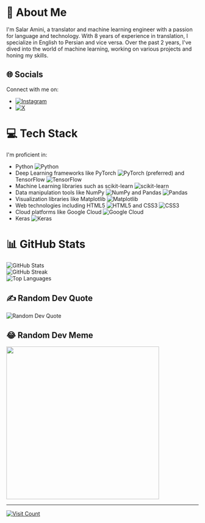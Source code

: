 # 💫 About Me
I'm Salar Amini, a translator and machine learning engineer with a passion for language and technology. With 8 years of experience in translation, I specialize in English to Persian and vice versa. Over the past 2 years, I've dived into the world of machine learning, working on various projects and honing my skills.

## 🌐 Socials
Connect with me on:
- [![Instagram](https://img.shields.io/badge/Instagram-%23E4405F.svg?logo=Instagram&logoColor=white)](https://instagram.com/saminit2) 
- [![X](https://img.shields.io/badge/X-black.svg?logo=X&logoColor=white)](https://x.com/saminittks) 

# 💻 Tech Stack
I'm proficient in:
- Python ![Python](https://img.shields.io/badge/python-3670A0?style=plastic&logo=python&logoColor=ffdd54)
- Deep Learning frameworks like PyTorch ![PyTorch](https://img.shields.io/badge/PyTorch-%23EE4C2C.svg?style=plastic&logo=PyTorch&logoColor=white) (preferred) and TensorFlow ![TensorFlow](https://img.shields.io/badge/TensorFlow-%23FF6F00.svg?style=plastic&logo=TensorFlow&logoColor=white)
- Machine Learning libraries such as scikit-learn ![scikit-learn](https://img.shields.io/badge/scikit--learn-%23F7931E.svg?style=plastic&logo=scikit-learn&logoColor=white)
- Data manipulation tools like NumPy ![NumPy](https://img.shields.io/badge/numpy-%23013243.svg?style=plastic&logo=numpy&logoColor=white) and Pandas ![Pandas](https://img.shields.io/badge/pandas-%23150458.svg?style=plastic&logo=pandas&logoColor=white)
- Visualization libraries like Matplotlib ![Matplotlib](https://img.shields.io/badge/Matplotlib-%23ffffff.svg?style=plastic&logo=Matplotlib&logoColor=black)
- Web technologies including HTML5 ![HTML5](https://img.shields.io/badge/html5-%23E34F26.svg?style=plastic&logo=html5&logoColor=white) and CSS3 ![CSS3](https://img.shields.io/badge/css3-%231572B6.svg?style=plastic&logo=css3&logoColor=white)
- Cloud platforms like Google Cloud ![Google Cloud](https://img.shields.io/badge/GoogleCloud-%234285F4.svg?style=plastic&logo=google-cloud&logoColor=white)
- Keras ![Keras](https://img.shields.io/badge/Keras-%23D00000.svg?style=plastic&logo=Keras&logoColor=white)

# 📊 GitHub Stats
![GitHub Stats](https://github-readme-stats.vercel.app/api?username=saminit2&theme=dark&hide_border=false&include_all_commits=false&count_private=false)<br/>
![GitHub Streak](https://github-readme-streak-stats.herokuapp.com/?user=saminit2&theme=dark&hide_border=false)<br/>
![Top Languages](https://github-readme-stats.vercel.app/api/top-langs/?username=saminit2&theme=dark&hide_border=false&include_all_commits=false&count_private=false&layout=compact)

## ✍️ Random Dev Quote
![Random Dev Quote](https://quotes-github-readme.vercel.app/api?type=horizontal&theme=radical)

## 😂 Random Dev Meme
<img src='https://randommeme-five.vercel.app/' style="height: 400px;"/>

---
[![Visit Count](https://visitcount.itsvg.in/api?id=saminit2&icon=0&color=0)](https://visitcount.itsvg.in)

<!-- Proudly created with GPRM ( https://gprm.itsvg.in ) -->
